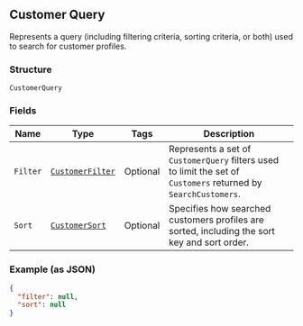 ## Customer Query

Represents a query (including filtering criteria, sorting criteria, or both) used to search
for customer profiles.

### Structure

`CustomerQuery`

### Fields

| Name | Type | Tags | Description |
|  --- | --- | --- | --- |
| `Filter` | [`CustomerFilter`](/doc/models/customer-filter.md) | Optional | Represents a set of `CustomerQuery` filters used to limit the set of<br>`Customers` returned by `SearchCustomers`. |
| `Sort` | [`CustomerSort`](/doc/models/customer-sort.md) | Optional | Specifies how searched customers profiles are sorted, including the sort key and sort order. |

### Example (as JSON)

```json
{
  "filter": null,
  "sort": null
}
```

